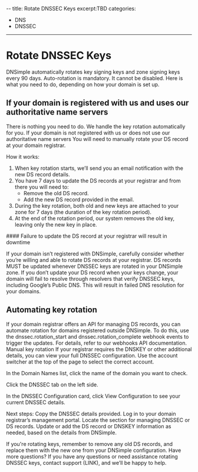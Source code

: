 --
title: Rotate DNSSEC Keys
excerpt:TBD
categories:
- DNS
- DNSSEC
---

# Rotate DNSSEC Keys 

DNSimple automatically rotates key signing keys and zone signing keys every 90 days. Auto-rotation is mandatory. It cannot be disabled.
Here is what you need to do, depending on how your domain is set up.

## If your domain is registered with us and uses our authoritative name servers
There is nothing you need to do. We handle the key rotation automatically for you.
If your domain is not registered with us or does not use our authoritative name servers
You will need to manually rotate your DS record at your domain registrar.

How it works:

1. When key rotation starts, we’ll send you an email notification with the new DS record details.
2. You have 7 days to update the DS records at your registrar and from there you will need to:
    - Remove the old DS record.
    - Add the new DS record provided in the email.
3. During the key rotation,  both old and new keys are attached to your zone for 7 days (the duration of the key rotation period). 
4. At the end of the rotation period, our system removes the old key, leaving only the new key in place.

<warning>
#### Failure to update the DS record at your registrar will result in downtime
  
If your domain isn’t registered with DNSimple, carefully consider whether you’re willing and able to rotate DS records at your registrar. DS records MUST be updated whenever DNSSEC keys are rotated in your DNSimple zone. If you don’t update your DS record when your keys change, your domain will fail to resolve through resolvers that verify DNSSEC keys, including Google’s Public DNS. This will result in failed DNS resolution for your domains.
</warning>

## Automating key rotation

If your domain registrar offers an API for managing DS records, you can automate rotation for domains registered outside DNSimple. 
To do this, use the dnssec.rotation_start and dnssec.rotation_complete webhook events to trigger the updates. 
For details, refer to our webhooks API documentation.
Manual key rotation
If your registrar requires the DNSKEY or other additional details, you can view your full DNSSEC configuration.
Use the account switcher at the top of the page to select the correct account.



In the Domain Names list, click the name of the domain you want to check.


Click the DNSSEC tab on the left side.





In the DNSSEC Configuration card, click View Configuration to see your current DNSSEC details.



Next steps:
Copy the DNSSEC details provided.
Log in to your domain registrar’s management portal.
Locate the section for managing DNSSEC or DS records.
Update or add the DS record or DNSKEY information as needed, based on the details from DNSimple.

If you're rotating keys, remember to remove any old DS records, and replace them with the new one from your DNSimple configuration.
Have more questions? 
If you have any questions or need assistance rotating DNSSEC keys, contact support (LINK), and we’ll be happy to help.

